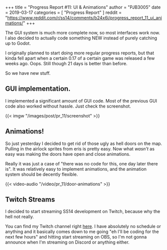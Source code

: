 +++
title = "Progress Report #11: UI & Animations"
author = "PJB3005"
date = 2019-03-17
categories = [
	"Progress Report"
]
reddit = "https://www.reddit.com/r/ss14/comments/b24x6i/progress_report_11_ui_animations/"
+++

The GUI system is much more complete now, so most interfaces work now.
I also decided to actually code something NEW instead of purely catching up to Godot.

<!--more-->

I originally planned to start doing more regular progress reports, but that kinda fell apart when a certain 0.17 of a certain game was released a few weeks ago. Oops. Still though 21 days is better than before.

So we have new stuff.

## GUI implementation.

I implemented a significant amount of GUI code. Most of the previous GUI code also worked without hassle. Just check the screenshot.

{{< imgw "/images/post/pr_11/screenshot" >}}

## Animations!

So just yesterday I decided to get rid of those ugly as hell doors on the map. Pulling in the airlock sprites from eris is pretty easy. Now what *wasn't* as easy was making the doors have open and close animations.

Really it was just a case of "there was no code for this, one day later there is". It was relatively easy to implement animations, and the animation system should be decently flexible.

{{< video-audio "/video/pr_11/door-animations" >}}

## Twitch Streams

I decided to start streaming SS14 development on Twitch, because why the hell not really.

You can find my Twitch channel right [here](https://www.twitch.tv/pjb3005). I have absolutely no schedule or anything and it basically comes down to me going "eh I'll be coding for the next few hours" and hitting start streaming on OBS, so I'm not gonna announce when I'm streaming on Discord or anything either.

